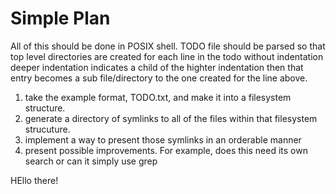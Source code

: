 # Simple Plan
All of this should be done in POSIX shell.
TODO file should be parsed so that top level directories are created for each line in the todo without indentation
deeper indentation indicates a child of the highter indentation then that entry becomes a sub file/directory to the one created for the line above.

1) take the example format, TODO.txt, and make it into a filesystem structure. 
2) generate a directory of symlinks to all of the files within that filesystem strucuture.
3) implement a way to present those symlinks in an orderable manner
4) present possible improvements. For example, does this need its own search or can it simply use grep

HEllo there!

